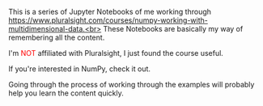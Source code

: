 This is a series of Jupyter Notebooks of me working through https://www.pluralsight.com/courses/numpy-working-with-multidimensional-data.<br>
These Notebooks are basically my way of remembering all the content.

I'm <span style="color:red">NOT</span> affiliated with Pluralsight, I just found the course useful.

If you're interested in NumPy, check it out.

Going through the process of working through the examples will probably help you learn the content quickly.


